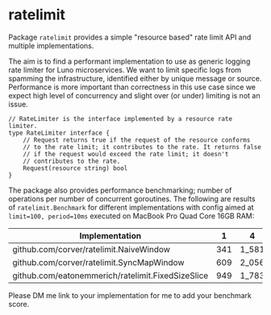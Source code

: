 # ratelimit

Package `ratelimit` provides a simple "resource based" rate limit API and multiple implementations.

The aim is to find a performant implementation to use as generic logging rate limiter for Luno microservices. We want to limit specific logs from spamming the infrastructure, identified either by unique message or source. Performance is more important than correctness in this use case since we expect high level of concurrency and slight over (or under) limiting is not an issue.

```
// RateLimiter is the interface implemented by a resource rate limiter.
type RateLimiter interface {
	// Request returns true if the request of the resource conforms
	// to the rate limit; it contributes to the rate. It returns false
	// if the request would exceed the rate limit; it doesn't
	// contributes to the rate.
	Request(resource string) bool
}
```

The package also provides performance benchmarking; number of operations per number of concurrent goroutines. The following are results of `ratelimit.Benchmark` for different implementations with config aimed at `limit=100, period=10ms` executed on MacBook Pro Quad Core 16GB RAM: 

|Implementation | 1 | 4 | 16 | 64 | 256 | 1024 | 4096 | 16384 |
|---|--|--|--|--|--|--|--|--|
|github.com/corver/ratelimit.NaiveWindow | 341 | 1_581 | 6_520 | 25_084 | 108_735 | 389_116 | 1_410_022 | 4_813_929 |
|github.com/corver/ratelimit.SyncMapWindow | 609 | 2_056 | 14_259 | 53_523 | 222_216 | 756_072 | 1_969_951 | 3_686_225 |
|github.com/eatonemmerich/ratelimit.FixedSizeSlice| 949 | 1_783 | 5_465 | 18_082 | 69_286 | 229_592 | 953_003 | 2_111_107 |

Please DM me link to your implementation for me to add your benchmark score.
